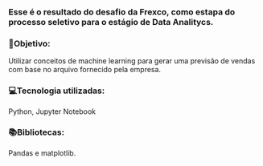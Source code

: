 

<h3>Esse é o resultado do desafio da Frexco, como estapa do processo seletivo para o estágio de Data Analitycs.</3>

<h3>📌Objetivo:</h3>
Utilizar conceitos de machine learning para gerar uma previsão de vendas com base no arquivo fornecido pela empresa.

<h3>💻Tecnologia utilizadas:</h3>
Python, 
Jupyter Notebook<p>

<h3>📚Bibliotecas:</h3> Pandas e matplotlib.


